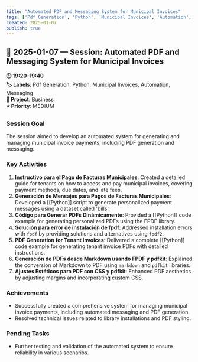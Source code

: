 ```yaml
---
title: "Automated PDF and Messaging System for Municipal Invoices"
tags: ['Pdf Generation', 'Python', 'Municipal Invoices', 'Automation', 'Messaging']
created: 2025-01-07
publish: true
---
```


## 📅 2025-01-07 — Session: Automated PDF and Messaging System for Municipal Invoices

**🕒 19:20–19:40**  
**🏷️ Labels**: Pdf Generation, Python, Municipal Invoices, Automation, Messaging  
**📂 Project**: Business  
**⭐ Priority**: MEDIUM  


### Session Goal
The session aimed to develop an automated system for generating and managing municipal invoice payments, including PDF generation and messaging.

### Key Activities
1. **Instructivo para el Pago de Facturas Municipales**: Created a detailed guide for tenants on how to access and pay municipal invoices, covering payment methods, due dates, and late fees.
2. **Generación de Mensajes para Pagos de Facturas Municipales**: Developed a [[Python]] script to generate personalized payment messages using a dataset called 'bills'.
3. **Código para Generar PDFs Dinámicamente**: Provided a [[Python]] code example for generating personalized PDFs using the FPDF library.
4. **Solución para error de instalación de fpdf**: Addressed installation errors with `fpdf` by providing solutions and alternatives using `fpdf2`.
5. **PDF Generation for Tenant Invoices**: Delivered a complete [[Python]] code example for generating tenant invoice PDFs with detailed instructions.
6. **Generación de PDFs desde Markdown usando FPDF y pdfkit**: Explained the conversion of Markdown to PDF using `markdown` and `pdfkit` libraries.
7. **Ajustes Estéticos para PDF con CSS y pdfkit**: Enhanced PDF aesthetics by adjusting margins and incorporating custom CSS.

### Achievements
- Successfully created a comprehensive system for managing municipal invoice payments, including automated messaging and PDF generation.
- Resolved technical issues related to library installations and PDF styling.

### Pending Tasks
- Further testing and validation of the automated system to ensure reliability in various scenarios.
